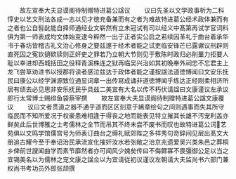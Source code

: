 <!-- { "loadSidebar": true } -->
　　故左宣奉大夫显谟阁待制赠特进葛公諡议
　　议曰先圣以文学政事析为二科惇史以艺文刑法各成一志以见才徳充备兼而有之者为难故特进葛公经术政体兼而有之者也公自髫龀能自择师通经业文崭然有立未冠试有司以经义中髙第再试学官词科俱为第一师表成均文体始变逮今粹然一出于正者实公启之若续因革礼于曲台着承华书于春坊皆稽古礼文治心修身之要兹邃于经术者能之试吏临安锋芒已露谳议刑辟则直死囚之寃钦擿欵牍则正奸吏之罪若乃立朝大节则见于敷陈时政归必削藳力拒要人耻以幸进却西城括田之役释青溪株连之狱再临吴兴治如其初晚奉外祠忠不忘君主上龙飞尝草劝进书以授郡将读者感泣兹达于政体者能之谨按諡法道徳博闻曰文安乐抚民曰康公以经学渊源致位通显词章一出传冩成诵非道徳博闻乎练达正经刚柔相济所居有绩去必见思非安乐抚民乎具兹二美宜有大名以传不朽伏请諡曰文康谨议左承议郎行太常博士赐绯鱼袋蔡宰撰
　　故左宣奉大夫显谟阁待制赠特进葛公諡文康覆议
　　议曰文者贯道之器不通乎道而区区刻意于絺章绘句之间则遇事而失其所守临民而不知所爱况于权豪患难相逢于得丧之地而能表见特立摧其长雄不汚宠利盖亦鲜矣此后世博雅之士考儒林之全节而吊其不终未尝不废书而叹也故特进葛公词艺苑俱以文鸣学馆儒宫号为师表订曲台之缛礼赋郊陛之多祥秀句竒辞间见层出髙文大册追古耀今至于奉诏治民承流宣化摧奸汝水若张敞之治京兆遗爱吴兴类朱邑之葬桐乡俾前世謏闻曲学而素节靡然者亦可闻风少媿矣传曰不侮鳏寡不畏彊御公足以当之宜锡美名以为儒林之宠文康之諡佥以为宜请従初议谨议左朝请大夫监尚书六部门兼权尚书考功员外郎张颉撰














